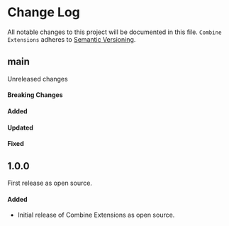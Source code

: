 # Change Log

All notable changes to this project will be documented in this file.
`Combine Extensions` adheres to [Semantic Versioning](https://semver.org/).

## main

Unreleased changes

#### Breaking Changes

#### Added

#### Updated

#### Fixed

## 1.0.0

First release as open source.

#### Added

- Initial release of Combine Extensions as open source.

